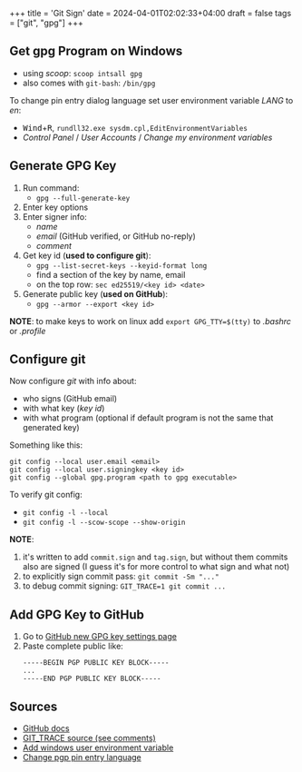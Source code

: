 +++
title = 'Git Sign'
date = 2024-04-01T02:02:33+04:00
draft = false
tags = ["git", "gpg"]
+++

## Get gpg Program on Windows

- using *scoop*: `scoop intsall gpg`
- also comes with `git-bash`: `/bin/gpg`

To change pin entry dialog language set user environment variable *LANG* to *en*:
- <kbd>Wind</kbd>+<kbd>R</kbd>, `rundll32.exe sysdm.cpl,EditEnvironmentVariables`
- *Control Panel* / *User Accounts* / *Change my environment variables*

## Generate GPG Key

1. Run command:
    - `gpg --full-generate-key`
2. Enter key options
3. Enter signer info:
    - *name*
    - *email* (GitHub verified, or GitHub no-reply)
    - *comment*
4. Get key id (**used to configure git**):
    - `gpg --list-secret-keys --keyid-format long`
    - find a section of the key by name, email
    - on the top row: `sec ed25519/<key id> <date>`
5. Generate public key (**used on GitHub**):
    - `gpg --armor --export <key id>`

**NOTE**: to make keys to work on linux add `export GPG_TTY=$(tty)` to *.bashrc* or *.profile*

## Configure git

Now configure *git* with info about:
- who signs (GitHub email)
- with what key (*key id*)
- with what program (optional if default program is not the same that generated key)

Something like this:
```
git config --local user.email <email>
git config --local user.signingkey <key id>
git config --global gpg.program <path to gpg executable>
```

To verify git config:
- `git config -l --local`
- `git config -l --scow-scope --show-origin`

**NOTE**:
1) it's written to add `commit.sign` and `tag.sign`, but without them commits also are signed (I guess it's for more control to what sign and what not)
2) to explicitly sign commit pass: `git commit -Sm "..."`
3) to debug commit signing: `GIT_TRACE=1 git commit ...`

## Add GPG Key to GitHub

1. Go to [GitHub new GPG key settings page](https://github.com/settings/gpg/new)
2. Paste complete public like:
    ```
    -----BEGIN PGP PUBLIC KEY BLOCK-----
    ...
    -----END PGP PUBLIC KEY BLOCK-----
    ```

## Sources

- [GitHub docs](https://docs.github.com/en/authentication/managing-commit-signature-verification/about-commit-signature-verification)
- [GIT_TRACE source (see comments)](https://gist.github.com/paolocarrasco/18ca8fe6e63490ae1be23e84a7039374)
- [Add windows user environment variable](https://superuser.com/questions/651039/how-to-get-to-environment-variables-from-run)
- [Change pgp pin entry language](https://lists.gnupg.org/pipermail/gnupg-users/2011-May/042012.html)

